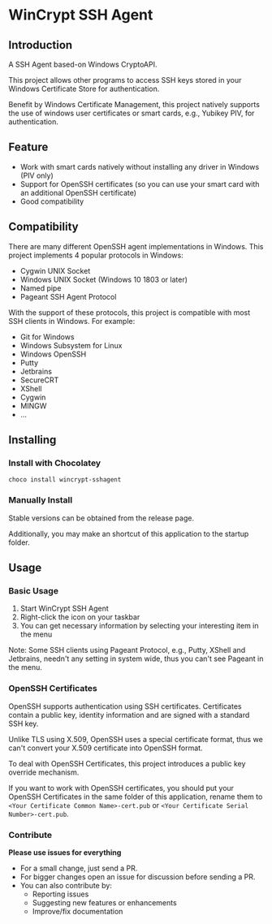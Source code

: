 # WinCrypt SSH Agent

## Introduction

A SSH Agent based-on Windows CryptoAPI.

This project allows other programs to access SSH keys stored in your Windows Certificate Store for authentication.

Benefit by Windows Certificate Management, this project natively supports the use of windows user certificates or smart cards, e.g., Yubikey PIV, for authentication.

## Feature

* Work with smart cards natively without installing any driver in Windows (PIV only)
* Support for OpenSSH certificates (so you can use your smart card with an additional OpenSSH certificate)
* Good compatibility

## Compatibility

There are many different OpenSSH agent implementations in Windows. This project implements 4 popular protocols in Windows:

* Cygwin UNIX Socket
* Windows UNIX Socket (Windows 10 1803 or later)
* Named pipe
* Pageant SSH Agent Protocol

With the support of these protocols, this project is compatible with most SSH clients in Windows. For example:

* Git for Windows
* Windows Subsystem for Linux
* Windows OpenSSH
* Putty
* Jetbrains
* SecureCRT
* XShell
* Cygwin
* MINGW
* ...

## Installing

### Install with Chocolatey

```
choco install wincrypt-sshagent
```

### Manually Install

Stable versions can be obtained from the release page. 

Additionally, you may make an shortcut of this application to the startup folder.

## Usage

### Basic Usage

1. Start WinCrypt SSH Agent
2. Right-click the icon on your taskbar
3. You can get necessary information by selecting your interesting item in the menu

Note: Some SSH clients using Pageant Protocol, e.g., Putty, XShell and Jetbrains, needn't any setting in system wide, thus you can't see Pageant in the menu.

### OpenSSH Certificates

OpenSSH supports authentication using SSH certificates. Certificates contain a public key, identity information and are signed with a standard SSH key.

Unlike TLS using X.509, OpenSSH uses a special certificate format, thus we can't convert your X.509 certificate into OpenSSH format.

To deal with OpenSSH Certificates, this project introduces a public key override mechanism.

If you want to work with OpenSSH certificates, you should put your OpenSSH Certificates in the same folder of this application, rename them to `<Your Certificate Common Name>-cert.pub` or `<Your Certificate Serial Number>-cert.pub`.

### Contribute

**Please use issues for everything**

- For a small change, just send a PR.
- For bigger changes open an issue for discussion before sending a PR.
- You can also contribute by:
  - Reporting issues
  - Suggesting new features or enhancements
  - Improve/fix documentation
